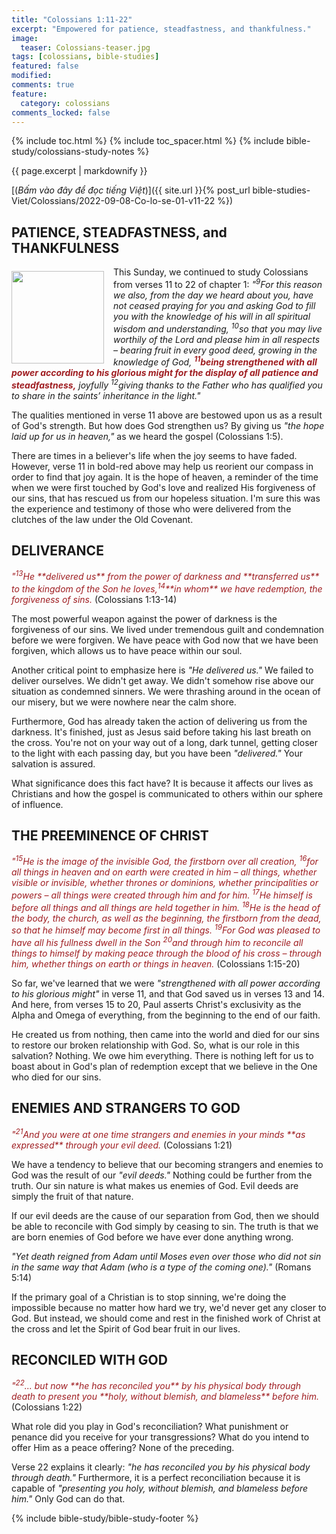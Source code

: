 ```yaml
---
title: "Colossians 1:11-22"
excerpt: "Empowered for patience, steadfastness, and thankfulness."
image:
  teaser: Colossians-teaser.jpg
tags: [colossians, bible-studies]
featured: false
modified:
comments: true
feature:
  category: colossians
comments_locked: false
---
```


{% include toc.html %}
{% include toc_spacer.html %}
{% include bible-study/colossians-study-notes %}

{{ page.excerpt | markdownify }}

[(<em>Bấm vào đây để đọc tiếng Việt</em>)]({{ site.url }}{% post_url bible-studies-Viet/Colossians/2022-09-08-Co-lo-se-01-v11-22 %})

## PATIENCE, STEADFASTNESS, and THANKFULNESS

<div>
<p>
<img alt src="{{ site.url }}/assets/images/Colossians-teaser.jpg" style="border: 0px none; margin: 7px 15px 0px 0px; max-width: 100%; height: 148px; padding: 0px; float: left;">
This Sunday, we continued to study Colossians from verses 11 to 22 of chapter 1: 
<i>"<sup>9</sup>For this reason we also, from the day we heard about you, have not ceased praying for you and asking God to fill you with the knowledge of his will in all spiritual wisdom and understanding, <sup>10</sup>so that you may live worthily of the Lord and please him in all respects – bearing fruit in every good deed, growing in the knowledge of God, <strong><span style="color: rgb(159, 29, 33);"><sup>11</sup>being strengthened with all power according to his glorious might for the display of all patience and steadfastness,</span></strong> joyfully <sup>12</sup>giving thanks to the Father who has qualified you to share in the saints’ inheritance in the light."</i>
</p>
</div>

The qualities mentioned in verse 11 above are bestowed upon us as a result of God's strength. But how does God strengthen us? By giving us *"the hope laid up for us in heaven,"* as we heard the gospel (Colossians 1:5).

There are times in a believer's life when the joy seems to have faded.  However, verse 11 in bold-red above may help us reorient our compass in order to find that joy again. It is the hope of heaven, a reminder of the time when we were first touched by God's love and realized His forgiveness of our sins, that has rescued us from our hopeless situation. I'm sure this was the experience and testimony of those who were delivered from the clutches of the law under the Old Covenant.

## DELIVERANCE

<span style="color: rgb(159, 29, 33);">
<i>"<sup>13</sup>He **delivered us** from the power of darkness and **transferred us** to the kingdom of the Son he loves,<sup>14</sup>**in whom** we have redemption, the forgiveness of sins.</i></span> (Colossians 1:13-14)

The most powerful weapon against the power of darkness is the forgiveness of our sins. We lived under tremendous guilt and condemnation before we were forgiven. We have peace with God now that we have been forgiven, which allows us to have peace within our soul.

Another critical point to emphasize here is *"He delivered us."* We failed to deliver ourselves. We didn't get away. We didn't somehow rise above our situation as condemned sinners. We were thrashing around in the ocean of our misery, but we were nowhere near the calm shore.

Furthermore, God has already taken the action of delivering us from the darkness. It's finished, just as Jesus said before taking his last breath on the cross. You're not on your way out of a long, dark tunnel, getting closer to the light with each passing day, but you have been *"delivered."* Your salvation is assured.

What significance does this fact have? It is because it affects our lives as Christians and how the gospel is communicated to others within our sphere of influence.

## THE PREEMINENCE OF CHRIST

<span style="color: rgb(159, 29, 33);">
<i>"<sup>15</sup>He is the image of the invisible God, the firstborn over all creation, <sup>16</sup>for all things in heaven and on earth were created in him – all things, whether visible or invisible, whether thrones or dominions, whether principalities or powers – all things were created through him and for him. <sup>17</sup>He himself is before all things and all things are held together in him. <sup>18</sup>He is the head of the body, the church, as well as the beginning, the firstborn from the dead, so that he himself may become first in all things. <sup>19</sup>For God was pleased to have all his fullness dwell in the Son <sup>20</sup>and through him to reconcile all things to himself by making peace through the blood of his cross – through him, whether things on earth or things in heaven.</i></span> (Colossians 1:15-20)

So far, we've learned that we were *"strengthened with all power according to his glorious might"*  in verse 11, and that God saved us in verses 13 and 14. And here, from verses 15 to 20, Paul asserts Christ's exclusivity as the Alpha and Omega of everything, from the beginning to the end of our faith.

He created us from nothing, then came into the world and died for our sins to restore our broken relationship with God. So, what is our role in this salvation? Nothing. We owe him everything. There is nothing left for us to boast about in God's plan of redemption except that we believe in the One who died for our sins.

## ENEMIES AND STRANGERS TO GOD

<span style="color: rgb(159, 29, 33);">
<i>"<sup>21</sup>And you were at one time strangers and enemies in your minds **as expressed** through your evil deed.</i></span> (Colossians 1:21)

We have a tendency to believe that our becoming strangers and enemies to God was the result of our *"evil deeds."*  Nothing could be further from the truth. Our sin nature is what makes us enemies of God. Evil deeds are simply the fruit of that nature.

If our evil deeds are the cause of our separation from God, then we should be able to reconcile with God simply by ceasing to sin. The truth is that we are born enemies of God before we have ever done anything wrong.

*"Yet death reigned from Adam until Moses even over those who did not sin in the same way that Adam (who is a type of the coming one)."* (Romans 5:14)

If the primary goal of a Christian is to stop sinning, we're doing the impossible because no matter how hard we try, we'd never get any closer to God. But instead, we should come and rest in the finished work of Christ at the cross and let the Spirit of God bear fruit in our lives.

## RECONCILED WITH GOD

<span style="color: rgb(159, 29, 33);">
<i>"<sup>22</sup>... but now **he has reconciled you** by his physical body through death to present you **holy, without blemish, and blameless** before him.</i></span> (Colossians 1:22)

What role did you play in God's reconciliation? What punishment or penance did you receive for your transgressions? What do you intend to offer Him as a peace offering? None of the preceding.

Verse 22 explains it clearly: *"he has reconciled you by his physical body through death."* Furthermore, it is a perfect reconciliation because it is capable of *"presenting you holy, without blemish, and blameless before him."* Only God can do that.

{% include bible-study/bible-study-footer %}

